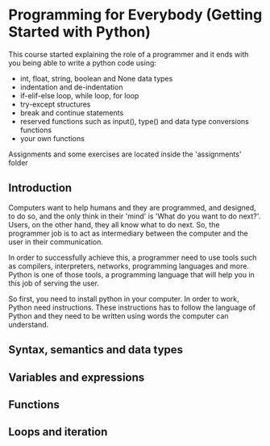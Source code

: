 # Programming for Everybody (Getting Started with Python)

This course started explaining the role of a programmer and it ends with you being able to write a python code using: 
-   int, float, string, boolean and None data types
-   indentation and de-indentation
-   if-elif-else loop, while loop, for loop
-   try-except structures
-   break and continue statements
-   reserved functions such as input(), type() and data type conversions functions
-   your own functions

Assignments and some exercises are located inside the 'assignments' folder


## Introduction

Computers want to help humans and they are programmed, and designed, to do so, and the only think in their 'mind' is 'What do you want to do next?'. Users, on the other hand, they all know what to do next. So, the programmer job is to act as intermediary between the computer and the user in their communication.

In order to successfully achieve this, a programmer need to use tools such as compilers, interpreters, networks, programming languages and more. Python is one of those tools, a programming language that will help you in this job of serving the user.

So first, you need to install python in your computer. In order to work, Python need instructions. These instructions has to follow the language of Python and they need to be written using words the computer can understand.


## Syntax, semantics and data types



## Variables and expressions

## Functions

## Loops and iteration